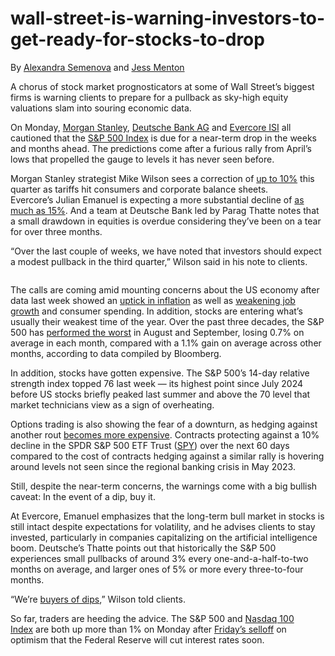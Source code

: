 # wall-street-is-warning-investors-to-get-ready-for-stocks-to-drop
<!-- wp:paragraph --> <p>By <a href="https://www.bloomberg.com/authors/AT8YbvmLmbw/alexandra-semenova">Alexandra Semenova</a> and <a href="https://www.bloomberg.com/authors/AViWlqQMvzQ/jess-menton">Jess Menton</a></p> <!-- /wp:paragraph --> <!-- wp:paragraph --> <p>A chorus of stock market prognosticators at some of Wall Street’s biggest firms is warning clients to prepare for a pullback as sky-high equity valuations slam into souring economic data.</p> <!-- /wp:paragraph --> <!-- wp:paragraph --> <p>On Monday,&nbsp;<a href="https://www.bloomberg.com/quote/MS:US" target="_blank" rel="noreferrer noopener">Morgan Stanley</a>,&nbsp;<a href="https://www.bloomberg.com/quote/DBK:GR" target="_blank" rel="noreferrer noopener">Deutsche Bank AG</a>&nbsp;and&nbsp;<a href="https://www.bloomberg.com/quote/US:Equity" target="_blank" rel="noreferrer noopener">Evercore ISI</a>&nbsp;all cautioned that the&nbsp;<a href="https://www.bloomberg.com/quote/SPX:Ind" target="_blank" rel="noreferrer noopener">S&amp;P 500 Index</a>&nbsp;is due for a near-term drop in the weeks and months ahead. The predictions come after a furious rally from April’s lows that propelled the gauge to levels it has never seen before.</p> <!-- /wp:paragraph --> <!-- wp:paragraph --> <p>Morgan Stanley strategist&nbsp;Mike Wilson&nbsp;sees a correction of&nbsp;<a href="https://www.bloomberg.com/news/articles/2025-07-17/mike-wilson-sees-up-to-10-s-p-500-drop-is-eager-to-buy-the-dip" target="_blank" rel="noreferrer noopener">up to 10%</a>&nbsp;this quarter as tariffs hit consumers and corporate balance sheets. Evercore’s&nbsp;Julian Emanuel&nbsp;is expecting a more substantial decline of&nbsp;<a href="https://www.bloomberg.com/news/terminal/T0H1F0GPFHST" target="_blank" rel="noreferrer noopener">as much as 15%</a>. And a team at Deutsche Bank led by&nbsp;Parag Thatte&nbsp;notes that a small drawdown in equities is overdue considering they’ve been on a tear for over three months.</p> <!-- /wp:paragraph --> <!-- wp:paragraph --> <p>“Over the last couple of weeks, we have noted that investors should expect a modest pullback in the third quarter,” Wilson said in his note to clients.</p> <!-- /wp:paragraph --> <!-- wp:image {"id":389,"sizeSlug":"large","linkDestination":"none"} --> <figure class="wp-block-image size-large"><img src="https://auzanhou.wordpress.com/wp-content/uploads/2025/08/image-9.png?w=1024" alt="" class="wp-image-389" /></figure> <!-- /wp:image --> <!-- wp:paragraph --> <p>The calls are coming amid mounting concerns about the US economy after data last week showed an&nbsp;<a href="https://www.bloomberg.com/news/articles/2025-07-31/key-us-inflation-gauge-picks-up-as-spending-barely-rises" target="_blank" rel="noreferrer noopener">uptick in inflation</a>&nbsp;as well as&nbsp;<a href="https://www.bloomberg.com/news/articles/2025-08-01/us-adds-73-000-jobs-after-downward-revisions-in-prior-months" target="_blank" rel="noreferrer noopener">weakening job growth</a>&nbsp;and consumer spending. In addition, stocks are entering what’s usually their weakest time of the year. Over the past three decades, the S&amp;P 500 has&nbsp;<a href="https://www.bloomberg.com/news/articles/2025-07-30/s-p-500-s-banner-rally-faces-off-with-worst-two-months-of-year" target="_blank" rel="noreferrer noopener">performed the worst</a>&nbsp;in August and September, losing 0.7% on average in each month, compared with a 1.1% gain on average across other months, according to data compiled by Bloomberg.</p> <!-- /wp:paragraph --> <!-- wp:paragraph --> <p>In addition, stocks have gotten expensive. The S&amp;P 500’s 14-day relative strength index&nbsp;topped 76&nbsp;last week — its highest point since July 2024 before US stocks briefly peaked last summer and above the 70 level that market technicians view as a sign of overheating.</p> <!-- /wp:paragraph --> <!-- wp:paragraph --> <p>Options trading is also showing the fear of a downturn, as hedging against another rout&nbsp;<a href="https://www.bloomberg.com/news/articles/2025-08-01/fear-of-stock-market-dive-creeps-back-as-hedging-costs-climb" target="_blank" rel="noreferrer noopener">becomes more expensive</a>. Contracts protecting against a 10% decline in the SPDR S&amp;P 500 ETF Trust (<a href="https://www.bloomberg.com/quote/SPY:US" target="_blank" rel="noreferrer noopener">SPY</a>) over the next 60 days compared to the cost of contracts hedging against a similar rally is hovering around levels not seen since the regional banking crisis in May 2023.</p> <!-- /wp:paragraph --> <!-- wp:paragraph --> <p>Still, despite the near-term concerns, the warnings come with a big bullish caveat: In the event of a dip, buy it.</p> <!-- /wp:paragraph --> <!-- wp:paragraph --> <p>At Evercore, Emanuel emphasizes that the long-term bull market in stocks is still intact despite expectations for volatility, and he advises clients to stay invested, particularly in companies capitalizing on the artificial intelligence boom. Deutsche’s Thatte points out that historically the S&amp;P 500 experiences small pullbacks of around 3% every one-and-a-half-to-two months on average, and larger ones of 5% or more every three-to-four months.</p> <!-- /wp:paragraph --> <!-- wp:paragraph --> <p>“We’re&nbsp;<a href="https://www.bloomberg.com/news/articles/2025-08-04/morgan-stanley-s-wilson-says-buy-stocks-dip-on-earnings-strength" target="_blank" rel="noreferrer noopener">buyers of dips</a>,” Wilson told clients.</p> <!-- /wp:paragraph --> <!-- wp:paragraph --> <p>So far, traders are heeding the advice. The S&amp;P 500 and&nbsp;<a href="https://www.bloomberg.com/quote/NDX:Ind" target="_blank" rel="noreferrer noopener">Nasdaq 100 Index</a>&nbsp;are both up more than 1% on Monday after&nbsp;<a href="https://www.bloomberg.com/news/articles/2025-08-01/s-p-500-slides-after-weak-jobs-data-trump-s-new-tariff-salvos" target="_blank" rel="noreferrer noopener">Friday’s selloff</a>&nbsp;on optimism that the Federal Reserve will&nbsp;cut interest rates&nbsp;soon.</p> <!-- /wp:paragraph -->
